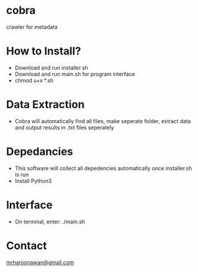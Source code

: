 # cobra
crawler for metadata

# How to Install?
- Download and run installer.sh
- Download and run main.sh for program interface
- chmod u+x *.sh

# Data Extraction
- Cobra will automatically find all files, make seperate folder, extract data and output results in .txt files seperately

# Depedancies
- This software will collect all depedencies automatically once installer.sh is run
- Install Python3

# Interface
- On terminal, enter: ./main.sh

# Contact
mrharoonawan@gmail.com
